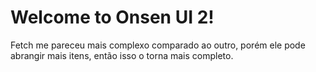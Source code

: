 # Welcome to Onsen UI 2!

Fetch me pareceu mais complexo comparado ao outro, porém ele pode abrangir mais itens, então isso o torna mais completo.
